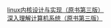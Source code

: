 [linux内核设计与实现（原书第三版）](https://github.com/muditbac/Reading/blob/master/Linux%E5%86%85%E6%A0%B8%E8%AE%BE%E8%AE%A1%E4%B8%8E%E5%AE%9E%E7%8E%B0(%E7%AC%AC%E4%B8%89%E7%89%88%E4%B8%AD%E6%96%87%E9%AB%98%E6%B8%85%E5%B8%A6%E7%9B%AE%E5%BD%95).pdf)  
[深入理解计算机系统（原书第三版）](https://www.jianshu.com/p/88dcf2eba052)  
